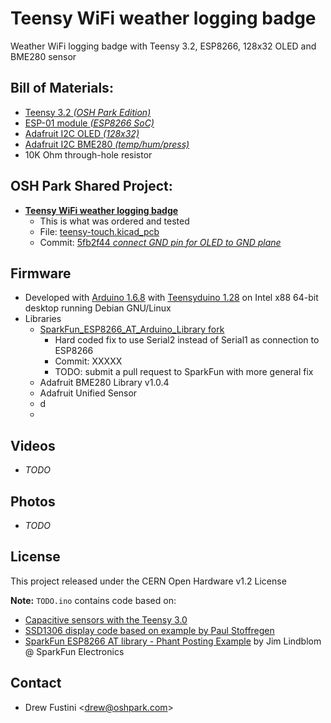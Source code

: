 # Teensy WiFi weather logging badge
Weather WiFi logging badge with Teensy 3.2, ESP8266, 128x32 OLED and BME280 sensor

## Bill of Materials:
* [Teensy 3.2 _(OSH Park Edition)_](https://oshpark.com/teensy)
* [ESP-01 module _(ESP8266 SoC)_](https://www.amazon.com/Diymall%C2%AE-Esp8266-Serial-Wireless-Transceiver/dp/B00O34AGSU)
* [Adafruit I2C OLED _(128x32)_](https://www.adafruit.com/product/931)
* [Adafruit I2C BME280 _(temp/hum/press)_](https://www.adafruit.com/product/2652)
* 10K Ohm through-hole resistor

## OSH Park Shared Project:
* **[Teensy WiFi weather logging badge](https://oshpark.com/projects/aCAtXvMP)**
   * This is what was ordered and tested
   * File: [teensy-touch.kicad_pcb](https://github.com/pdp7/teensy-touch/blob/5fb2f44a5e37c01898689bddd4195240e6bf3efe/hardware/teensy-touch.kicad_pcb)
   * Commit: [5fb2f44 *connect GND pin for OLED to GND plane*
](https://github.com/pdp7/teensy-touch/commit/5fb2f44a5e37c01898689bddd4195240e6bf3efe)

## Firmware
* Developed with [Arduino 1.6.8](https://www.arduino.cc/en/Main/OldSoftwareReleases#previous) with [Teensyduino 1.28](https://www.pjrc.com/teensy/td_download.html) on Intel x88 64-bit desktop running Debian GNU/Linux
* Libraries
   * [SparkFun_ESP8266_AT_Arduino_Library fork](https://github.com/pdp7/SparkFun_ESP8266_AT_Arduino_Library)
     * Hard coded fix to use Serial2 instead of Serial1 as connection to ESP8266
     * Commit: XXXXX
     * TODO: submit a pull request to SparkFun with more general fix
   * Adafruit BME280 Library v1.0.4
   * Adafruit Unified Sensor
   * d
   * 

## Videos
* _TODO_

## Photos
* _TODO_

## License
This project released under the CERN Open Hardware v1.2 License

**Note:** `TODO.ino` contains code based on:

* [Capacitive sensors with the Teensy 3.0](http://njhurst.com/blog/01356576041)
* [SSD1306 display code based on example by Paul Stoffregen](https://www.pjrc.com/teensy/td_libs_SSD1306.html)
* [SparkFun ESP8266 AT library - Phant Posting Example](https://github.com/sparkfun/SparkFun_ESP8266_AT_Arduino_Library) by Jim Lindblom @ SparkFun Electronics

## Contact
* Drew Fustini &lt;drew@oshpark.com&gt;
